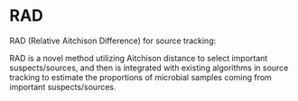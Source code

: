# RAD
RAD (Relative Aitchison Difference) for source tracking:

RAD is a novel method utilizing Aitchison distance to select important suspects/sources, 
and then is integrated with existing algorithms in source tracking to estimate the proportions of microbial 
samples coming from important suspects/sources.
